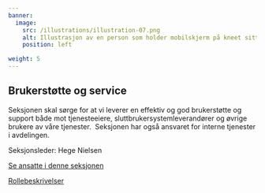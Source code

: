 ```yaml
---
banner:
  image:
    src: /illustrations/illustration-07.png
    alt: Illustrasjon av en person som holder mobilskjerm på kneet sitt
    position: left

weight: 5
---
```


## Brukerstøtte og service

Seksjonen skal sørge for at vi leverer en effektiv og god brukerstøtte og support både mot tjenesteeiere, sluttbrukersystemleverandører og øvrige brukere av våre tjenester. 
Seksjonen har også ansvaret for interne tjenester i avdelingen.

Seksjonsleder: Hege Nielsen

[Se ansatte i denne seksjonen](https://digdir.sharepoint.com/SitePages/Brukeropple.aspx)

[Rollebeskrivelser](https://digdir.sharepoint.com/:f:/r/sites/DigdirDGT/Delte%20dokumenter/Rollebeskrivelser,%20nye,%20Arbeidsomr%C3%A5de/Rollebeskrivelser%20BOD?csf=1&web=1&e=1ITt9x)
